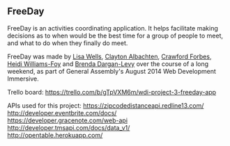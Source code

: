 FreeDay 
-------

FreeDay is an activities coordinating application. It helps facilitate making decisions as to when would be the best time for a group of people to meet, and what to do when they finally do meet. 

FreeDay was made by [Lisa Wells][lw], [Clayton Albachten][ca], [Crawford Forbes][cf], [Heidi Williams-Foy][hw] and [Brenda Dargan-Levy][bd] over the course of a long weekend, as part of General Assembly's August 2014 Web Development Immersive.  


<!-- reference-style markdown links 
in order of apperance -->

[lw]: https://linkedin/in/lisajwells
[ca]: http://claytonalbachten.com/ 
[cf]: http://crawfordforbes.com/
[hw]: https://github.com/HeidiW
[bd]: https://github.com/brendee 

Trello board:
https://trello.com/b/gTpVXM6m/wdi-project-3-freeday-app

APIs used for this project:
https://zipcodedistanceapi.redline13.com/
http://developer.eventbrite.com/docs/
https://developer.gracenote.com/web-api
http://developer.tmsapi.com/docs/data_v1/
http://opentable.herokuapp.com/